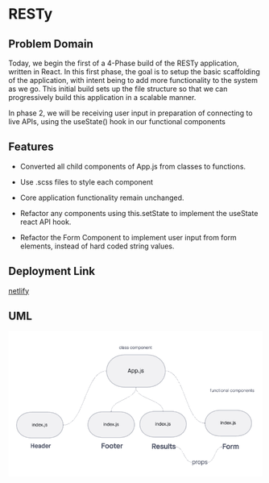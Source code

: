 # RESTy

## Problem Domain

Today, we begin the first of a 4-Phase build of the RESTy application, written in React. In this first phase, the goal is to setup the basic scaffolding of the application, with intent being to add more functionality to the system as we go. This initial build sets up the file structure so that we can progressively build this application in a scalable manner.

In phase 2, we will be receiving user input in preparation of connecting to live APIs, using the useState() hook in our functional components

## Features 

* Converted all child components of App.js from classes to functions. 

* Use .scss files to style each component

* Core application functionality remain unchanged.

* Refactor any components using this.setState to implement the useState react API hook.

* Refactor the Form Component to implement user input from form elements, instead of hard coded string values.

## Deployment Link

[netlify](https://creager-restly.netlify.app/)

## UML

![UML](./src/img/uml.png)

